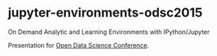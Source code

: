 # jupyter-environments-odsc2015
On Demand Analytic and Learning Environments with IPython/Jupyter

Presentation for [Open Data Science Conference](http://opendatascicon.com/).
